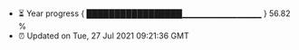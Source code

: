 - ⏳ Year progress { █████████████████▁▁▁▁▁▁▁▁▁▁▁▁▁ } 56.82 %
- ⏰ Updated on Tue, 27 Jul 2021 09:21:36 GMT

